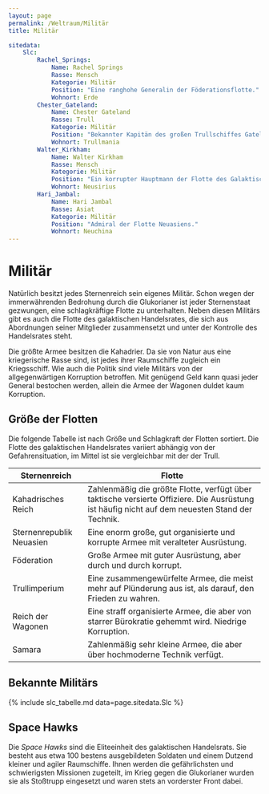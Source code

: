 ```yaml
---
layout: page
permalink: /Weltraum/Militär
title: Militär

sitedata:
    Slc:
        Rachel_Springs:
            Name: Rachel Springs
            Rasse: Mensch
            Kategorie: Militär
            Position: "Eine ranghohe Generalin der Föderationsflotte."
            Wohnort: Erde
        Chester_Gateland:
            Name: Chester Gateland
            Rasse: Trull
            Kategorie: Militär
            Position: "Bekannter Kapitän des großen Trullschiffes Gateland."
            Wohnort: Trullmania
        Walter_Kirkham:
            Name: Walter Kirkham
            Rasse: Mensch
            Kategorie: Militär
            Position: "Ein korrupter Hauptmann der Flotte des Galaktischen Handelsrats."
            Wohnort: Neusirius
        Hari_Jambal:
            Name: Hari Jambal
            Rasse: Asiat
            Kategorie: Militär
            Position: "Admiral der Flotte Neuasiens."
            Wohnort: Neuchina
---
```


# Militär

Natürlich besitzt jedes Sternenreich sein eigenes Militär. Schon wegen der immerwährenden Bedrohung durch die Glukorianer ist jeder Sternenstaat gezwungen, eine schlagkräftige Flotte zu unterhalten. Neben diesen Militärs gibt es auch die Flotte des galaktischen Handelsrates, die sich aus Abordnungen seiner Mitglieder zusammensetzt und unter der Kontrolle des Handelsrates steht.

Die größte Armee besitzen die Kahadrier. Da sie von Natur aus eine kriegerische Rasse sind, ist jedes ihrer Raumschiffe zugleich ein Kriegsschiff. Wie auch die Politik sind viele Militärs von der allgegenwärtigen Korruption betroffen. Mit genügend Geld kann quasi jeder General bestochen werden, allein die Armee der Wagonen duldet kaum Korruption.

## Größe der Flotten

Die folgende Tabelle ist nach Größe und Schlagkraft der Flotten sortiert. Die Flotte des galaktischen Handelsrates variiert abhängig von der Gefahrensituation, im Mittel ist sie vergleichbar mit der der Trull.

| Sternenreich | Flotte |
| ------------ | ------ |
| Kahadrisches Reich | Zahlenmäßig die größte Flotte, verfügt über taktische versierte Offiziere. Die Ausrüstung ist häufig nicht auf dem neuesten Stand der Technik. |
| Sternenrepublik Neuasien | Eine enorm große, gut organisierte und korrupte Armee mit veralteter Ausrüstung. |
| Föderation | Große Armee mit guter Ausrüstung, aber durch und durch korrupt. |
| Trullimperium | Eine zusammengewürfelte Armee, die meist mehr auf Plünderung aus ist, als darauf, den Frieden zu wahren. |
| Reich der Wagonen | Eine straff organisierte Armee, die aber von starrer Bürokratie gehemmt wird. Niedrige Korruption. |
| Samara | Zahlenmäßig sehr kleine Armee, die aber über hochmoderne Technik verfügt. |

## Bekannte Militärs

{% include slc_tabelle.md data=page.sitedata.Slc %}

## Space Hawks

Die *Space Hawks* sind die Eliteeinheit des galaktischen Handelsrats. Sie besteht aus etwa 100 bestens ausgebildeten Soldaten und einem Dutzend kleiner und agiler Raumschiffe. Ihnen werden die gefährlichsten und schwierigsten Missionen zugeteilt, im Krieg gegen die Glukorianer wurden sie als Stoßtrupp eingesetzt und waren stets an vorderster Front dabei.
